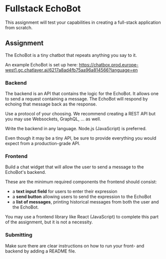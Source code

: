 # Fullstack EchoBot

This assignment will test your capabilities in creating a full-stack application from scratch.

## Assignment

The EchoBot is a tiny chatbot that repeats anything you say to it.

An example EchoBot is set up here: https://chatbox.prod.europe-west1.gc.chatlayer.ai/6217a8ad4fb75aa96a814566?language=en

### Backend

The backend is an API that contains the logic for the EchoBot. It allows one to send a request containing a message. The EchoBot will respond by echoing that message back as the response. 

Use a protocol of your choosing. We recommend creating a REST API but you may use Websockets, GraphQL, ... as well.

Write the backend in any language. Node.js (JavaScript) is preferred.

Even though it may be a tiny API, be sure to provide everything you would expect from a production-grade API.

### Frontend

Build a chat widget that will allow the user to send a message to the EchoBot's backend.

These are the minimum required components the frontend should consist:

- a **text input field** for users to enter their expression
- a **send button** allowing users to send the expression to the EchoBot
- a **list of messages**, printing historical messages from both the user and the EchoBot.

You may use a frontend library like React (JavaScript) to complete this part of the assignment, but it is not a necessity.

### Submitting

Make sure there are clear instructions on how to run your front- and backend by adding a README file.
